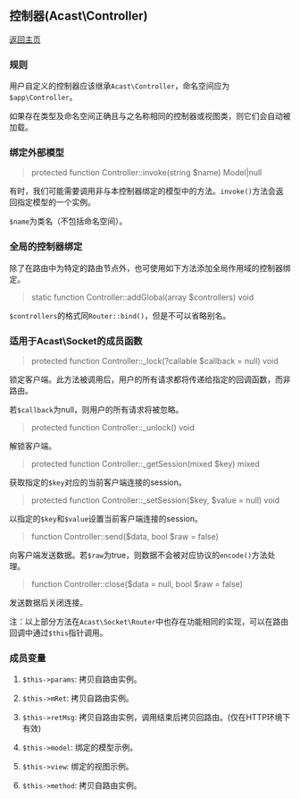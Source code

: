## 控制器(Acast\\Controller)

[返回主页](../Readme.md)

### 规则

用户自定义的控制器应该继承`Acast\Controller`，命名空间应为`$app\Controller`。

如果存在类型及命名空间正确且与之名称相同的控制器或视图类，则它们会自动被加载。

### 绑定外部模型

> protected function Controller::invoke(string $name) Model|null

有时，我们可能需要调用非与本控制器绑定的模型中的方法。`invoke()`方法会返回指定模型的一个实例。

`$name`为类名（不包括命名空间）。

### 全局的控制器绑定

除了在路由中为特定的路由节点外，也可使用如下方法添加全局作用域的控制器绑定。

> static function Controller::addGlobal(array $controllers) void

`$controllers`的格式同`Router::bind()`，但是不可以省略别名。

### 适用于Acast\\Socket的成员函数

> protected function Controller::_lock(?callable $callback = null) void

锁定客户端。此方法被调用后，用户的所有请求都将传递给指定的回调函数，而非路由。

若`$callback`为null，则用户的所有请求将被忽略。

> protected function Controller::_unlock() void

解锁客户端。

> protected function Controller::_getSession(mixed $key) mixed

获取指定的`$key`对应的当前客户端连接的session。

> protected function Controller::_setSession($key, $value = null) void

以指定的`$key`和`$value`设置当前客户端连接的session。

> function Controller::send($data, bool $raw = false)

向客户端发送数据。若`$raw`为true，则数据不会被对应协议的`encode()`方法处理。

> function Controller::close($data = null, bool $raw = false)

发送数据后关闭连接。

注：以上部分方法在`Acast\Socket\Router`中也存在功能相同的实现，可以在路由回调中通过`$this`指针调用。

### 成员变量

1. `$this->params`: 拷贝自路由实例。

2. `$this->mRet`: 拷贝自路由实例。

3. `$this->retMsg`: 拷贝自路由实例，调用结束后拷贝回路由。\(仅在HTTP环境下有效\)

4. `$this->model`: 绑定的模型示例。

5. `$this->view`: 绑定的视图示例。

6. `$this->method`: 拷贝自路由实例。